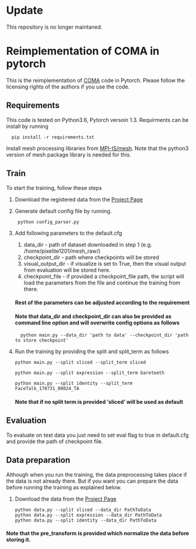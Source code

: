 # Update
This repository is no longer maintaned.

# Reimplementation of COMA in pytorch

This is the reimplementation of [COMA](https://github.com/anuragranj/coma) code in Pytorch.
Please follow the licensing rights of the authors if you use the code.
## Requirements
This code is tested on Python3.6, Pytorch versoin 1.3. Requirments can be install by running

      pip install -r requirements.txt
    
Install mesh processing libraries from [MPI-IS/mesh](https://github.com/MPI-IS/mesh). Note that the python3 version of mesh package library is needed for this.

## Train
To start the training, follow these steps
1. Download the registered data from the [Project Page](https://coma.is.tue.mpg.de/) 
2. Generate default config file by running.

    ` python config_parser.py`
3. Add following parameters to the default.cfg
    1. data_dir - path of dataset downloaded in step 1 (e.g. /home/pixelite1201/mesh_raw/)
    2. checkpoint_dir - path where checkpoints will be stored
    3. visual_output_dir - if visualize is set to True, then the visual output from evaluation will be stored here.
    4. checkpoint_file - if provided a checkpoint_file path, the script will load the parameters from the file and continue the training from there.
    #### Rest of the parameters can be adjusted according to the requirement
    #### Note that data_dir and checkpoint_dir can also be provided as command line option and will overwrite config options as follows
         python main.py --data_dir 'path to data' --checkpoint_dir 'path to store checkpoint'
4. Run the training by providing the split and split_term as follows

     ` python main.py --split sliced --split_term sliced `
     
     ` python main.py --split expression --split_term bareteeth `
     
     ` python main.py --split identity --split_term FaceTalk_170731_00024_TA `

     #### Note that if no split term is provided ‘sliced’ will be used as default

## Evaluation
To evaluate on test data you just need to set eval flag to true in default.cfg and provide the path of checkpoint file.

## Data preparation
Although when you run the training, the data preprocessing takes place if the data is not already there. But if you want you can prepare the data before running the training as explained below.

  1. Download the data from the [Project Page](https://coma.is.tue.mpg.de/)

         python data.py --split sliced --data_dir PathToData
         python data.py --split expression --data_dir PathToData 
         python data.py --split identity --data_dir PathToData 

#### Note that the pre_transform is provided which normalize the data before storing it. 
